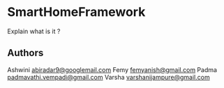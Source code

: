 # SmartHomeFramework

Explain what is it ?


## Authors
Ashwini <abiradar9@googlemail.com>
Femy  <femyanish@gmail.com>
Padma  <padmavathi.vempadi@gmail.com>
Varsha  <varshanijampure@gmail.com>
